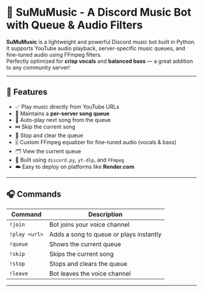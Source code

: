 # 🎵 SuMuMusic - A Discord Music Bot with Queue & Audio Filters

**SuMuMusic** is a lightweight and powerful Discord music bot built in Python.  
It supports YouTube audio playback, server-specific music queues, and fine-tuned audio using FFmpeg filters.  
Perfectly optimized for **crisp vocals** and **balanced bass** — a great addition to any community server!

---

## 🚀 Features

- ✅ Play music directly from YouTube URLs
- 🧠 Maintains a **per-server song queue**
- 🔁 Auto-play next song from the queue
- ⏭️ Skip the current song
- 🛑 Stop and clear the queue
- 🎚️ Custom FFmpeg equalizer for fine-tuned audio (vocals & bass)
- 🗂️ View the current queue
- 💬 Built using `discord.py`, `yt-dlp`, and `FFmpeg`
- ☁️ Easy to deploy on platforms like **Render.com**

---

## 🎧 Commands

| Command     | Description                            |
|-------------|----------------------------------------|
| `!join`     | Bot joins your voice channel           |
| `!play <url>` | Adds a song to queue or plays instantly |
| `!queue`    | Shows the current queue                |
| `!skip`     | Skips the current song                 |
| `!stop`     | Stops and clears the queue             |
| `!leave`    | Bot leaves the voice channel           |

---


